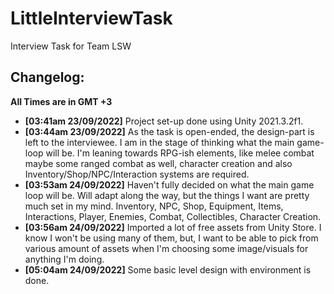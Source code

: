 # LittleInterviewTask
Interview Task for Team LSW

<h2>Changelog:</h2>

**All Times are in GMT +3**

- **[03:41am 23/09/2022]** Project set-up done using Unity 2021.3.2f1.
- **[03:44am 23/09/2022]** As the task is open-ended, the design-part is left to the interviewee. I am in the stage of thinking what the main game-loop will be. I'm leaning towards RPG-ish elements, like melee combat maybe some ranged combat as well, character creation and also Inventory/Shop/NPC/Interaction systems are required.
- **[03:53am 24/09/2022]** Haven't fully decided on what the main game loop will be. Will adapt along the way, but the things I want are pretty much set in my mind. Inventory, NPC, Shop, Equipment, Items, Interactions, Player, Enemies, Combat, Collectibles, Character Creation.
- **[03:56am 24/09/2022]** Imported a lot of free assets from Unity Store. I know I won't be using many of them, but, I want to be able to pick from various amount of assets when I'm choosing some image/visuals for anything I'm doing.
- **[05:04am 24/09/2022]** Some basic level design with environment is done.
